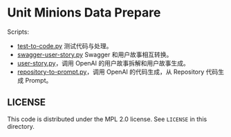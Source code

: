 # Unit Minions Data Prepare

Scripts:

- [test-to-code.py](test-to-code.py) 测试代码与处理。
- [swagger-user-story.py](swagger-user-story.py) Swagger 和用户故事相互转换。
- [user-story.py](user-story.py)，调用 OpenAI 的用户故事拆解和用户故事生成。
- [repository-to-prompt.py](repository-to-prompt.py)，调用 OpenAI 的代码生成，从 Repository 代码生成 Prompt。

## LICENSE

This code is distributed under the MPL 2.0 license. See `LICENSE` in this directory.
